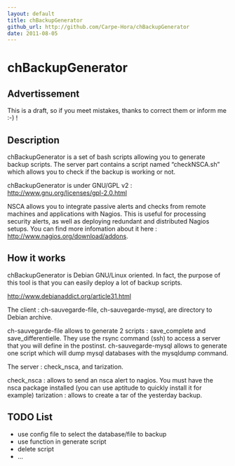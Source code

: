 ```yaml
---
layout: default
title: chBackupGenerator
github_url: http://github.com/Carpe-Hora/chBackupGenerator
date: 2011-08-05
---
```

chBackupGenerator
================

Advertissement
--------------

This is a draft, so if you meet mistakes, thanks to correct them or inform me :-) !

Description
------------

chBackupGenerator is a set of bash scripts allowing you to generate backup scripts. The server part contains a script named “checkNSCA.sh” which allows you to check if the backup is working or not.

chBackupGenerator is under GNU/GPL v2 : http://www.gnu.org/licenses/gpl-2.0.html

NSCA allows you to integrate passive alerts and checks from remote machines and applications with Nagios. This is useful for processing security alerts, as well as deploying redundant and distributed Nagios setups. You can find more infomation about it here : http://www.nagios.org/download/addons.


How it works
------------

chBackupGenerator is Debian GNU/Linux oriented. In fact, the purpose of this tool is that you can easily deploy a lot of backup scripts.

http://www.debianaddict.org/article31.html

The client : ch-sauvegarde-file, ch-sauvegarde-mysql, are directory to Debian archive.

ch-sauvegarde-file allows to generate 2 scripts : save_complete and save_differentielle. They use the rsync command (ssh) to access a server that you will define in the postinst.
ch-sauvegarde-mysql allows to generate one script which will dump mysql databases with the mysqldump command.

The server : check_nsca, and tarization.

check_nsca : allows to send an nsca alert to nagios. You must have the nsca package installed (you can use aptitude to quickly install it for example)
tarization : allows to create a tar of the yesterday backup.


TODO List
----------

* use config file to select the database/file to backup
* use function in generate script
* delete script
* ...
